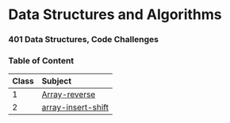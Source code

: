 # Data Structures and Algorithms

### 401 Data Structures, Code Challenges

### **Table of Content**

| Class | Subject  |
| ---            | :--        |
|     1    | [Array-reverse](python/code_challenges/array-reverse/README.md)
|     2    | [array-insert-shift](python/code_challenges/array-insert-shift/README.md)

